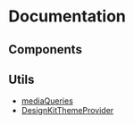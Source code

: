 # Documentation

## Components

## Utils

- [mediaQueries](media-queries.md)
- [DesignKitThemeProvider](DesignKitThemeProvider.md)
